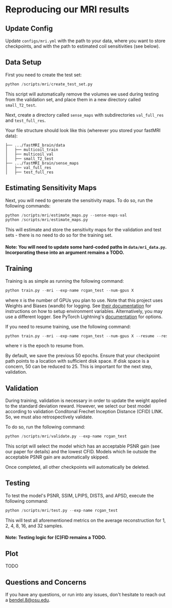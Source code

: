 # Reproducing our MRI results
## Update Config
Update ```configs/mri.yml``` with the path to your data, where you want to store checkpoints, and with the path
to estimated coil sensitivities (see below).

## Data Setup
First you need to create the test set:
```python
python /scripts/mri/create_test_set.py
```
This script will automatically remove the volumes we used during testing from
the validation set, and place them in a new directory called ```small_T2_test```.

Next, create a directory called ```sense_maps``` with subdirectories ```val_full_res``` and ```test_full_res```.

Your file structure should
look like this (wherever you stored your fastMRI data):
```
├── .../fastMRI_brain/data
│   ├── multicoil_train
│   ├── multicoil_val
│   ├── small_T2_test
├── .../fastMRI_brain/sense_maps
│   ├── val_full_res
│   ├── test_full_res
```

## Estimating Sensitivity Maps
Next, you will need to generate the sensitivity maps. To do so, run the following commands:
```python
python /scripts/mri/estimate_maps.py --sense-maps-val
python /scripts/mri/estimate_maps.py
```
This will estimate and store the sensitivity maps for the validation and test sets - there is no
need to do so for the training set.

#### Note: You will need to update some hard-coded paths in ```data/mri_data.py```. Incorporating these into an argument remains a TODO.

## Training
Training is as simple as running the following command:
```python
python train.py --mri --exp-name rcgan_test --num-gpus X
```
where ```X``` is the number of GPUs you plan to use. Note that this project uses Weights and Biases (wandb) for logging.
See [their documentation](https://docs.wandb.ai/quickstart) for instructions on how to setup environment variables.
Alternatively, you may use a different logger. See PyTorch Lightning's [documentation](https://lightning.ai/docs/pytorch/stable/extensions/logging.html) for options.

If you need to resume training, use the following command:
```python
python train.py --mri --exp-name rcgan_test --num-gpus X --resume --resume-epoch Y
```
where ```Y``` is the epoch to resume from.

By default, we save the previous 50 epochs. Ensure that your checkpoint path points to a location with sufficient disk space.
If disk space is a concern, 50 can be reduced to 25.
This is important for the next step, validation.

## Validation
During training, validation is necessary in order to update the weight applied to
the standard deviation reward. However, we select our best model according to validation
Conditonal Frechet Inception Distance (CFID) LINK. So, we must also retrospectively validate.

To do so, run the following command:
```python
python /scripts/mri/validate.py --exp-name rcgan_test
```
This script will select the model which has an acceptable PSNR gain (see our paper for details)
and the lowest CFID. Models which lie outside the acceptable PSNR gain are automatically
skipped. 

Once completed, all other checkpoints will automatically be deleted.

## Testing
To test the model's PSNR, SSIM, LPIPS, DISTS, and APSD, execute the following command:
```python
python /scripts/mri/test.py --exp-name rcgan_test
```
This will test all aforementioned metrics on the average reconstruction for 1, 2, 4, 8, 16, and 32 samples.

#### Note: Testing logic for (C)FID remains a TODO.

## Plot
TODO

## Questions and Concerns
If you have any questions, or run into any issues, don't hesitate to reach out a bendel.8@osu.edu.